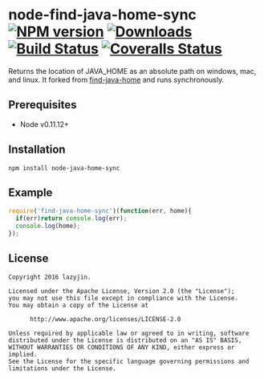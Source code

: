 # node-find-java-home-sync [![NPM version][npm-image]][npm-url] [![Downloads][downloads-image]][npm-url] [![Build Status][travis-image]][travis-url] [![Coveralls Status][coveralls-image]][coveralls-url]

Returns the location of JAVA_HOME as an absolute path on windows, mac, and
linux.  It forked from [find-java-home](https://github.com/jsdevel/node-find-java-home) and runs synchronously.

## Prerequisites
* Node v0.11.12+

## Installation
`npm install node-java-home-sync`

## Example
````javascript
require('find-java-home-sync')(function(err, home){
  if(err)return console.log(err);
  console.log(home);
});
````

## License
````
Copyright 2016 lazyjin.

Licensed under the Apache License, Version 2.0 (the "License");
you may not use this file except in compliance with the License.
You may obtain a copy of the License at

      http://www.apache.org/licenses/LICENSE-2.0

Unless required by applicable law or agreed to in writing, software
distributed under the License is distributed on an "AS IS" BASIS,
WITHOUT WARRANTIES OR CONDITIONS OF ANY KIND, either express or implied.
See the License for the specific language governing permissions and
limitations under the License.
````

[downloads-image]: http://img.shields.io/npm/dm/find-java-home-sync.svg
[npm-url]: https://npmjs.org/package/find-java-home-sync
[npm-image]: https://badge.fury.io/js/find-java-home-sync.svg

[travis-url]: https://travis-ci.org/lazyjin/node-find-java-home-sync
[travis-image]: https://travis-ci.org/lazyjin/node-find-java-home-sync.svg?branch=master

[coveralls-url]: https://coveralls.io/github/lazyjin/node-find-java-home-sync?branch=master
[coveralls-image]: https://coveralls.io/repos/github/lazyjin/node-find-java-home-sync/badge.svg?branch=master
